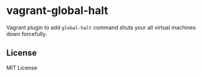 # vagrant-global-halt
Vagrant plugin to add `global-halt` command shuts your all virtual machines down forcefully.

## License
MIT License

